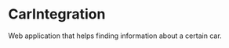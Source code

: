 CarIntegration
==============

Web application that helps finding information about a certain car. 
